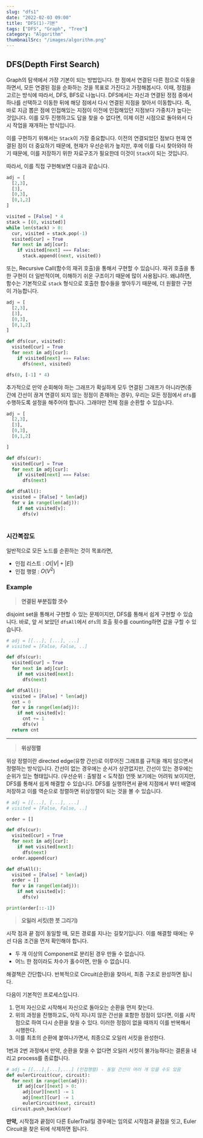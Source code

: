 ```yaml
---
slug: "dfs1"
date: "2022-02-03 09:00"
title: "DFS(1)-기본"
tags: ["DFS", "Graph", "Tree"]
category: "Algorithm"
thumbnailSrc: "/images/algorithm.png"
---
```

## DFS(Depth First Search)

Graph의 탐색에서 가장 기본이 되는 방법입니다. 한 점에서 연결된 다른 점으로 이동을 하면서, 모든 연결된 점을 순화하는 것을 목표로 가진다고 가정해봅시다. 이때, 정점을 고르는 방식에 따라서, DFS, BFS로 나눕니다. DFS에서는 자신과 연결된 정점 중에서 하나를 선택하고 이동한 뒤에 해당 점에서 다시 연결된 지점을 찾아서 이동합니다. 즉, 바로 지금 뽑은 점에 인접해있는 지점이 이전에 인접해있던 지점보다 가중치가 높다는 것입니다. 이를 모두 진행하고도 답을 찾을 수 없다면, 이제 이전 시점으로 돌아와서 다시 작업을 재개하는 방식입니다.

이를 구현하기 위해서는 `Stack`이 가장 중요합니다. 이전의 연결되었던 점보다 현재 연결된 점이 더 중요하기 때문에, 현재가 우선순위가 높지만, 후에 이를 다시 찾아와야 하기 때문에, 이를 저장하기 위한 자료구조가 필요한데 이것이 `Stack`이 되는 것입니다.

따라서, 이를 직접 구현해보면 다음과 같습니다.

```python
adj = [
  [2,3],
  [3],
  [0,3],
  [0,1,2]
]

visited = [False] * 4
stack = [(0, visited)]
while len(stack) > 0:
  cur, visited = stack.pop(-1)
  visited[cur] = True
  for next in adj[cur]:
    if visited[next] === False:
      stack.append((next, visited))
```

또는, Recursive Call(함수의 재귀 호출)을 통해서 구현할 수 있습니다. 재귀 호출을 통한 구현이 더 일반적이며, 이해하기 쉬운 구조이기 때문에 많이 사용됩니다. 왜냐하면, 함수는 기본적으로 `stack` 형식으로 호출한 함수들을 쌓아두기 때문에, 더 원활한 구현이 가능합니다.

```python
adj = [
  [2,3],
  [3],
  [0,3],
  [0,1,2]
]

def dfs(cur, visited):
  visited[cur] = True
  for next in adj[cur]:
    if visited[next] === False:
      dfs(next, visited)

dfs(0, [-1] * 4)
```

추가적으로 만약 순회해야 하는 그래프가 확실하게 모두 연결된 그래프가 아니라면(중간에 간선이 끊겨 연결이 되지 않는 정점이 존재하는 경우), 우리는 모든 정점에서 `dfs`를 수행하도록 설정을 해주어야 합니다. 그래야만 전체 점을 순환할 수 있습니다.

```python
adj = [
  [2,3],
  [3],
  [0,3],
  [0,1,2]

]

def dfs(cur):
  visited[cur] = True
  for next in adj[cur]:
    if visited[next] === False:
      dfs(next)

def dfsAll():
  visited = [False] * len(adj)
  for v in range(len(adj)):
    if not visited[v]:
      dfs(v)
  
```

### 시간복잡도

일반적으로 모든 노드를 순환하는 것이 목표라면,

- 인접 리스트 : $O(|V| + |E|)$
- 인접 행렬 : $O(V^2)$

### Example

> **연결된 부분집합 갯수**

disjoint set을 통해서 구현할 수 있는 문제이지만, DFS를 통해서 쉽게 구현할 수 있습니다. 바로, 앞 서 보았던 `dfsAll`에서 `dfs`의 호출 횟수를 counting하면 값을 구할 수 있습니다.

```python
# adj = [[...], [...], ...]
# visited = [False, False, ..]

def dfs(cur):
  visited[cur] = True
  for next in adj[cur]:
    if not visited[next]:
      dfs(next)

def dfsAll():
  visited = [False] * len(adj)
  cnt = 0
  for v in range(len(adj)):
    if not visited[v]:
      cnt += 1
      dfs(v)
  return cnt
```

---

> **위상정렬**

위상 정렬이란 directed edge(유향 간선)로 이루어진 그래프를 규칙을 깨지 않으면서 정렬하는 방식입니다. 간선이 없는 경우에는 순서가 상관없지만, 간선이 있는 경우에는 순위가 있는 형태입니다. (우선순위 : 출발점 < 도착점)
언뜻 보기에는 어려워 보이지만, DFS를 통해서 쉽게 해결할 수 있습니다. DFS를 실행하면서 끝에 지점에서 부터 배열에 저장하고 이를 역순으로 정렬하면 위상정렬이 되는 것을 볼 수 있습니다.

```python
# adj = [[...], [...], ...]
# visited = [False, False, ..]

order = []

def dfs(cur):
  visited[cur] = True
  for next in adj[cur]:
    if not visited[next]:
      dfs(next)
  order.append(cur)

def dfsAll():
  visited = [False] * len(adj)
  order = []
  for v in range(len(adj)):
    if not visited[v]:
      dfs(v)

print(order[::-1])
```

> **오일러 서킷(한 붓 그리기)**

시작 점과 끝 점이 동일할 때, 모든 경로를 지나는 길찾기입니다.
이를 해결할 때에는 우선 다음 조건을 먼저 확인해야 합니다.

- 두 개 이상의 Component로 분리된 경우 만들 수 없습니다.
- 어느 한 점이라도 차수가 홀수이면, 만들 수 없습니다.

해결책은 간단합니다. 반복적으로 Circuit(순환)을 찾아서, 최종 구조로 완성하면 됩니다.

다음이 기본적인 프로세스입니다.

1. 먼저 자신으로 시작해서 자신으로 돌아오는 순환을 먼저 찾는다.
2. 위의 과정을 진행하고도, 아직 지나지 않은 간선을 포함한 정점이 있다면, 이를 시작점으로 하여 다시 순환을 찾을 수 있다. 이러한 정점이 없을 때까지 이를 반복해서 시행한다.
3. 이를 최초의 순환에 붙여나가면서, 최종으로 오일러 서킷을 완성한다.

1번과 2번 과정에서 만약, 순환을 찾을 수 없다면 오일러 서킷이 불가능하다는 결론을 내리고 process를 종료합니다.

```python
# adj = [[...],[...],...] (인접행렬) - 동일 간선이 여러 개 있을 수도 있음
def eulerCircuit(cur, circuit):
  for next in range(len(adj)):
    if adj[cur][next] > 0:
      adj[cur][next] -= 1
      adj[next][cur] -= 1
      eulerCircuit(next, circuit)
  circuit.push_back(cur)   
```

**만약,** 시작점과 끝점이 다른 EulerTrail일 경우에는 임의로 시작점과 끝점을 잇고, Euler Circuit을 찾은 뒤에 삭제하면 됩니다.

